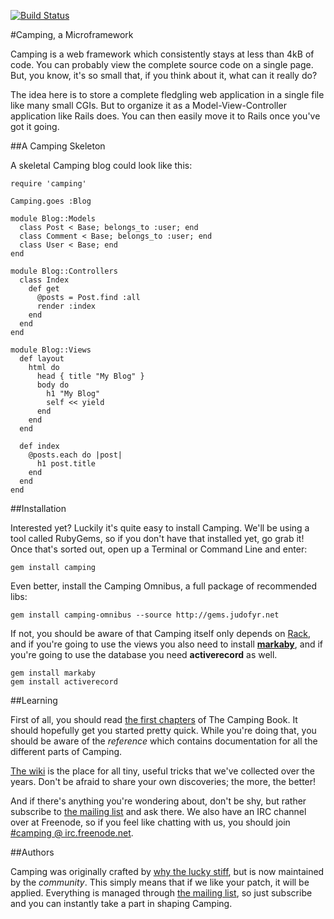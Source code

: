 [![Build Status](https://secure.travis-ci.org/camping/camping.png)](http://travis-ci.org/camping/camping)

#Camping, a Microframework

Camping is a web framework which consistently stays at less than 4kB of code.
You can probably view the complete source code on a single page. But, you
know, it's so small that, if you think about it, what can it really do?

The idea here is to store a complete fledgling web application in a single
file like many small CGIs. But to organize it as a Model-View-Controller
application like Rails does. You can then easily move it to Rails once you've
got it going.

##A Camping Skeleton

A skeletal Camping blog could look like this:

    require 'camping'
  
    Camping.goes :Blog

    module Blog::Models
      class Post < Base; belongs_to :user; end
      class Comment < Base; belongs_to :user; end
      class User < Base; end
    end

    module Blog::Controllers
      class Index
        def get
          @posts = Post.find :all
          render :index
        end
      end
    end

    module Blog::Views
      def layout
        html do
          head { title "My Blog" }
          body do
            h1 "My Blog"
            self << yield
          end
        end
      end

      def index
        @posts.each do |post|
          h1 post.title
        end
      end
    end
  
##Installation

Interested yet?  Luckily it's quite easy to install Camping.  We'll be using
a tool called RubyGems, so if you don't have that installed yet, go grab it!
Once that's sorted out, open up a Terminal or Command Line and enter:

    gem install camping

Even better, install the Camping Omnibus, a full package of recommended libs:

    gem install camping-omnibus --source http://gems.judofyr.net

If not, you should be aware of that Camping itself only depends on
[Rack](http://rack.rubyforge.org), and if you're going to use the views you also
need to install **[markaby](http://markaby.github.com/)**, and if you're going to use the database you need
**activerecord** as well.

    gem install markaby
    gem install activerecord
 
##Learning

First of all, you should read [the first chapters](/book/01_introduction.md)
of The Camping Book. It should hopefully get you started pretty quick. While
you're doing that, you should be aware of the _reference_ which contains
documentation for all the different parts of Camping.

[The wiki](http://wiki.github.com/camping/camping) is the place for all tiny,
useful tricks that we've collected over the years.  Don't be afraid to share
your own discoveries; the more, the better!

And if there's anything you're wondering about, don't be shy, but rather 
subscribe to [the mailing list](http://rubyforge.org/mailman/listinfo/camping-list)
and ask there.  We also have an IRC channel over at Freenode, so if you feel
like chatting with us, you should join [#camping @ irc.freenode.net](http://java.freenode.net/?channel=camping).

##Authors

Camping was originally crafted by [why the lucky stiff](http://en.wikipedia.org/wiki/Why_the_lucky_stiff),
but is now maintained by the _community_.  This simply means that if we like your
patch, it will be applied.  Everything is managed through [the mailing list](http://rubyforge.org/mailman/listinfo/camping-list),
so just subscribe and you can instantly take a part in shaping Camping.
